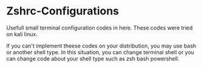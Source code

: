# Zshrc-Configurations
Usefull small terminal configuration codes in here. These codes were tried on kali linux. 

If you can't implement theese codes on your distribution, you may use bash or another shell type. In this situation, you can change terminal shell or you can change code about your shell type such as zsh bash powershell.
